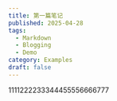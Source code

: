 ```yaml
---
title: 第一篇笔记
published: 2025-04-28
tags:
  - Markdown
  - Blogging
  - Demo
category: Examples
draft: false
---
```


1111222233344455556666777